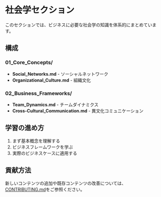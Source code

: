 # 社会学セクション

このセクションでは、ビジネスに必要な社会学の知識を体系的にまとめています。

## 構成

### 01_Core_Concepts/
- **Social_Networks.md** - ソーシャルネットワーク
- **Organizational_Culture.md** - 組織文化

### 02_Business_Frameworks/
- **Team_Dynamics.md** - チームダイナミクス
- **Cross-Cultural_Communication.md** - 異文化コミュニケーション

## 学習の進め方

1. まず基本概念を理解する
2. ビジネスフレームワークを学ぶ
3. 実際のビジネスケースに適用する

## 貢献方法

新しいコンテンツの追加や既存コンテンツの改善については、[CONTRIBUTING.md](../CONTRIBUTING.md)をご参照ください。
